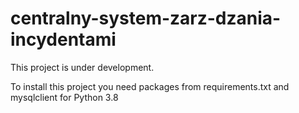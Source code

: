 # centralny-system-zarz-dzania-incydentami
This project is under development.

To install this project you need packages from requirements.txt and mysqlclient for Python 3.8

